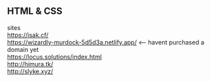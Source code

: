 ## HTML & CSS 

sites<br/>
https://isak.cf/ <br/>
https://wizardly-murdock-5d5d3a.netlify.app/ <-- havent purchased a domain yet <br/>
https://locus.solutions/index.html<br/>
http://himura.tk/<br/>
http://slyke.xyz/<br/>
                    


